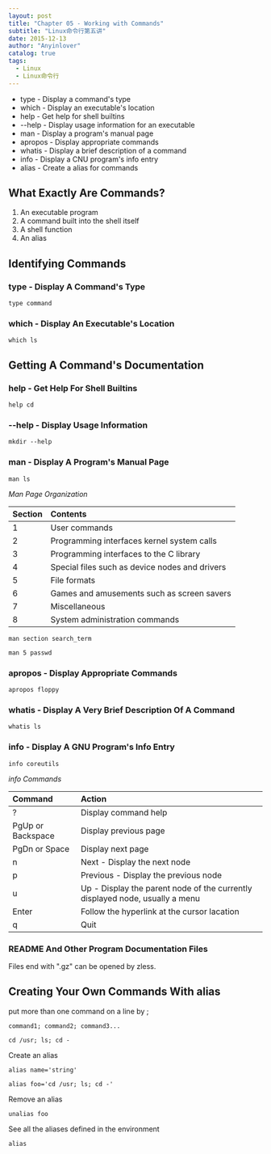 ```yaml
---
layout: post
title: "Chapter 05 - Working with Commands"
subtitle: "Linux命令行第五讲"
date: 2015-12-13
author: "Anyinlover"
catalog: true
tags:
  - Linux
  - Linux命令行
---
```


* type - Display a command's type
* which - Display an executable's location
* help - Get help for shell builtins
* --help - Display usage information for an executable
* man - Display a program's manual page
* apropos - Display appropriate commands
* whatis - Display a brief description of a command
* info - Display a CNU program's info entry
* alias - Create a alias for commands

## What Exactly Are Commands?

1. An executable program
2. A command built into the shell itself
3. A shell function
4. An alias

## Identifying Commands

### type - Display A Command's Type

    type command

### which - Display An Executable's Location

    which ls

## Getting A Command's Documentation

### help - Get Help For Shell Builtins

    help cd

### --help - Display Usage Information

    mkdir --help

### man - Display A Program's Manual Page

    man ls

*Man Page Organization*

|Section|Contents|
|:-----|:------|
|1|User commands|
|2|Programming interfaces kernel system calls|
|3|Programming interfaces to the C library|
|4|Special files such as device nodes and drivers|
|5|File formats|
|6|Games and amusements such as screen savers|
|7|Miscellaneous|
|8|System administration commands|

    man section search_term

    man 5 passwd

### apropos - Display Appropriate Commands

    apropos floppy

### whatis - Display A Very Brief Description Of A Command

    whatis ls

### info - Display A GNU Program's Info Entry

    info coreutils

*info Commands*

|Command|Action|
|:----|:----|
|?|Display command help|
|PgUp or Backspace|Display previous page|
|PgDn or Space|Display next page|
|n|Next - Display the next node|
|p|Previous - Display the previous node|
|u|Up - Display the parent node of the currently displayed node, usually a menu|
|Enter|Follow the hyperlink at the cursor lacation|
|q|Quit|

### README And Other Program Documentation Files

Files end with ".gz" can be opened by zless.

## Creating Your Own Commands With alias

put more than one command on a line by ;

    command1; command2; command3...

    cd /usr; ls; cd -

Create an alias

    alias name='string'

    alias foo='cd /usr; ls; cd -'

Remove an alias

    unalias foo

See all the aliases defined in the environment

    alias

